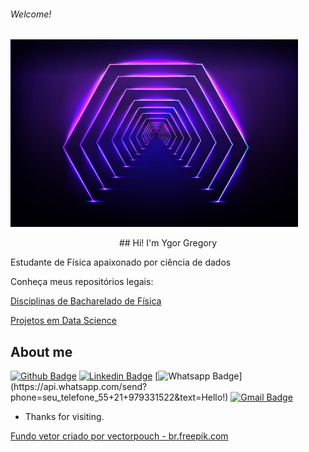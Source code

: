 <p align="center"> 
 <h6> Welcome! </h6>
</p>

 
 <img width="460" height="300" src="https://github.com/Khrons/Khrons/blob/main/img/1062.jpg">

<p align="center">
## Hi! I'm Ygor Gregory
 </p>
 
Estudante de Física apaixonado por ciência de dados

Conheça meus repositórios legais:

[Disciplinas de Bacharelado de Física](https://github.com/Khrons/Curso-de-Fisica)

[Projetos em Data Science](https://github.com/Khrons/Curso-de-Fisica)
 
 
## About me 
[![Github Badge](https://img.shields.io/badge/-Github-000?style=flat-square&logo=Github&logoColor=white&link=https://github.com/Khrons)](https://github.com/Khrons)
[![Linkedin Badge](https://img.shields.io/badge/-LinkedIn-blue?style=flat-square&logo=Linkedin&logoColor=white&link=https://linkedin.com/in/ygorgregory)](https://linkedin.com/in/ygorgregory)
[![Whatsapp Badge](https://img.shields.io/badge/-Whatsapp-4CA143?style=flat-square&labelColor=4CA143&logo=whatsapp&logoColor=white&link=https://api.whatsapp.com/send?phone=seu_telefone_55+21+979331522&text=Hello!)](https://api.whatsapp.com/send?phone=seu_telefone_55+21+979331522&text=Hello!)
[![Gmail Badge](https://img.shields.io/badge/-Gmail-c14438?style=flat-square&logo=Gmail&logoColor=white&link=mailto:ygorps@id.uff.br)](mailto:ygorps@id.uff.br)
 
- Thanks for visiting. 
 
<a href='https://br.freepik.com/vetores/fundo'>Fundo vetor criado por vectorpouch - br.freepik.com</a>
